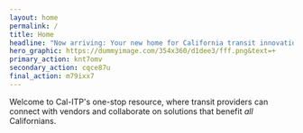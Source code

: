 ```yaml
---
layout: home
permalink: /
title: Home
headline: "Now arriving: Your new home for California transit innovations"
hero_graphic: https://dummyimage.com/354x360/d1dee3/fff.png&text=+
primary_action: knt7omv
secondary_action: cqce87u
final_action: m79ixx7
---
```

Welcome to Cal-ITP's one-stop resource, where transit providers can connect with
vendors and collaborate on solutions that benefit *all* Californians.
